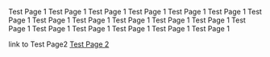 
Test Page 1 Test Page 1 Test Page 1 Test Page 1 Test Page 1 Test Page 1 Test Page 1 Test Page 1 Test Page 1 Test Page 1 Test Page 1 Test Page 1 Test Page 1 Test Page 1 Test Page 1 Test Page 1 Test Page 1 Test Page 1 

link to Test Page2 [Test Page 2](TestSubDir/SubDir2/TestPage2.md)
